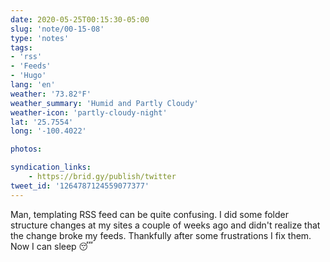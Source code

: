 ```yaml
---
date: 2020-05-25T00:15:30-05:00
slug: 'note/00-15-08'
type: 'notes'
tags:
- 'rss'
- 'Feeds'
- 'Hugo'
lang: 'en'
weather: '73.82°F'
weather_summary: 'Humid and Partly Cloudy'
weather-icon: 'partly-cloudy-night'
lat: '25.7554'
long: '-100.4022'

photos:

syndication_links:
    - https://brid.gy/publish/twitter
tweet_id: '1264787124559077377'
---
```

Man, templating RSS feed can be quite confusing. I did some folder structure changes at my sites a couple of weeks ago and didn't realize that the change broke my feeds. Thankfully after some frustrations I fix them. Now I can sleep 😴   